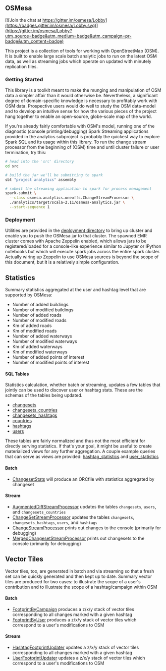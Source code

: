 ## OSMesa

[![Join the chat at https://gitter.im/osmesa/Lobby](https://badges.gitter.im/osmesa/Lobby.svg)](https://gitter.im/osmesa/Lobby?utm_source=badge&utm_medium=badge&utm_campaign=pr-badge&utm_content=badge)

This project is a collection of tools for working with OpenStreetMap (OSM). It is built to enable
large scale batch analytic jobs to run on the latest OSM data, as well as streaming jobs which
operate on updated with minutely replication files.


### Getting Started

This library is a toolkit meant to make the munging and manipulation of
OSM data a simpler affair than it would otherwise be. Nevertheless, a
significant degree of domain-specific knowledge is necessary to
profitably work with OSM data. Prospective users would do well to study
the OSM data-model and to develop an intuitive sense for how the various
pieces of the project hang together to enable an open-source, globe-scale
map of the world.

If you're already fairly comfortable with OSM's model, running one of
the diagnostic (console printing/debugging) Spark Streaming applications
provided in the analytics subproject is probably the quickest way to
explore Spark SQL and its usage within this library. To run the change
stream processor from the beginning of (OSM) time and until cluster
failure or user termination, try this:

```bash
# head into the 'src' directory
cd src

# build the jar we'll be submitting to spark
sbt "project analytics" assembly

# submit the streaming application to spark for process management
spark-submit \
  --class osmesa.analytics.oneoffs.ChangeStreamProcessor \
  ./analytics/target/scala-2.11/osmesa-analytics.jar \
  --start-sequence 1
```


### Deployment

Utilities are provided in the [deployment directory](deployment) to bring
up cluster and enable you to push the OSMesa jar to that cluster. The
spawned EMR cluster comes with Apache Zeppelin enabled, which allows
jars to be registered/loaded for a console-like experience similar to
Jupyter or IPython notebooks but which will execute spark jobs across the
entire spark cluster. Actually wiring up Zeppelin to use OSMesa sources
is beyond the scope of this document, but it is a relatively simple
configuration.


## Statistics

Summary statistics aggregated at the user and hashtag level that are
supported by OSMesa:

- Number of added buildings
- Number of modified buildings
- Number of added roads
- Number of modified roads
- Km of added roads
- Km of modified roads
- Number of added waterways
- Number of modified waterways
- Km of added waterways
- Km of modified waterways
- Number of added points of interest
- Number of modified points of interest

#### SQL Tables

Statistics calculation, whether batch or streaming, updates a few tables
that jointly can be used to discover user or hashtag stats. These are
the schemas of the tables being updated.

- [changesets](src/analytics/sql/changesets.sql)
- [changesets_countries](src/analytics/sql/changesets_countries.sql)
- [changesets_hashtags](src/analytics/sql/changesets_hashtags.sql)
- [countries](src/analytics/sql/countries.sql)
- [hashtags](src/analytics/sql/hashtags.sql)
- [users](src/analytics/sql/users.sql)


These tables are fairly normalized and thus not the most efficient for
directly serving statistics. If that's your goal, it might be useful
to create materialized views for any further aggregation. A couple example
queries that can serve as views are provided:
[hashtag_statistics](src/analytics/sql/materialized_views/hashtag_statistics.sql)
and [user_statistics](src/analytics/sql/materialized_views/user_statistics.sql)

#### Batch

- [ChangesetStats](src/analytics/src/main/scala/osmesa/analytics/oneoffs/ChangesetStats.scala)
will produce an ORCfile with statistics aggregated by changeset

#### Stream

- [AugmentedDiffStreamProcessor](src/analytics/src/main/scala/osmesa/analytics/oneoffs/AugmentedDiffStreamProcessor.scala)
updates the tables `changesets`, `users`, and `changesets_countries`
- [ChangeSetStreamProcessor](src/analytics/src/main/scala/osmesa/analytics/oneoffs/ChangeSetStreamProcessor.scala)
updates the tables `changesets`, `changesets_hashtags`, `users`, and `hashtags`
- [ChangeStreamProcessor](src/analytics/src/main/scala/osmesa/analytics/oneoffs/ChangeStreamProcessor.scala)
prints out changes to the console (primarily for debugging)
- [MergedChangesetStreamProcessor](src/analytics/src/main/scala/osmesa/analytics/oneoffs/MergedChangesetStreamProcessor.scala)
prints out changesets to the console (primarily for debugging)


## Vector Tiles

Vector tiles, too, are generated in batch and via streaming so that a
fresh set can be quickly generated and then kept up to date. Summary
vector tiles are produced for two cases: to illustrate the scope
of a user's contribution and to illustrate the scope of a
hashtag/campaign within OSM

#### Batch

- [FootprintByCampaign](src/analytics/src/main/scala/osmesa/analytics/oneoffs/FootprintByCampaign.scala)
produces a z/x/y stack of vector tiles corresponding to all changes
marked with a given hashtag
- [FootprintByUser](src/analytics/src/main/scala/osmesa/analytics/oneoffs/FootprintByUser.scala)
produces a z/x/y stack of vector tiles which correspond to a user's
modifications to OSM

#### Stream

- [HashtagFootprintUpdater](src/analytics/src/main/scala/osmesa/analytics/oneoffs/HashtagFootprintUpdater.scala)
updates a z/x/y stack of vector tiles corresponding to all changes
marked with a given hashtag
- [UserFootprintUpdater](src/analytics/src/main/scala/osmesa/analytics/oneoffs/UserFootprintUpdater.scala)
updates a z/x/y stack of vector tiles which correspond to a user's
modifications to OSM


